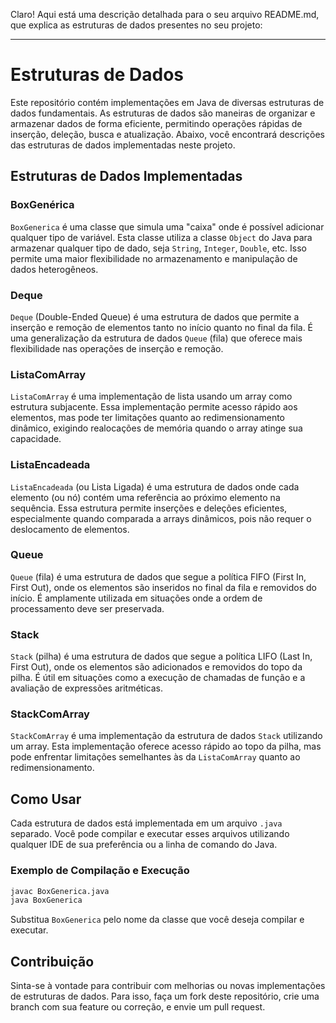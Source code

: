 Claro! Aqui está uma descrição detalhada para o seu arquivo README.md, que explica as estruturas de dados presentes no seu projeto:

---

# Estruturas de Dados

Este repositório contém implementações em Java de diversas estruturas de dados fundamentais. As estruturas de dados são maneiras de organizar e armazenar dados de forma eficiente, permitindo operações rápidas de inserção, deleção, busca e atualização. Abaixo, você encontrará descrições das estruturas de dados implementadas neste projeto.

## Estruturas de Dados Implementadas

### BoxGenérica
`BoxGenerica` é uma classe que simula uma "caixa" onde é possível adicionar qualquer tipo de variável. Esta classe utiliza a classe `Object` do Java para armazenar qualquer tipo de dado, seja `String`, `Integer`, `Double`, etc. Isso permite uma maior flexibilidade no armazenamento e manipulação de dados heterogêneos.

### Deque
`Deque` (Double-Ended Queue) é uma estrutura de dados que permite a inserção e remoção de elementos tanto no início quanto no final da fila. É uma generalização da estrutura de dados `Queue` (fila) que oferece mais flexibilidade nas operações de inserção e remoção.

### ListaComArray
`ListaComArray` é uma implementação de lista usando um array como estrutura subjacente. Essa implementação permite acesso rápido aos elementos, mas pode ter limitações quanto ao redimensionamento dinâmico, exigindo realocações de memória quando o array atinge sua capacidade.

### ListaEncadeada
`ListaEncadeada` (ou Lista Ligada) é uma estrutura de dados onde cada elemento (ou nó) contém uma referência ao próximo elemento na sequência. Essa estrutura permite inserções e deleções eficientes, especialmente quando comparada a arrays dinâmicos, pois não requer o deslocamento de elementos.

### Queue
`Queue` (fila) é uma estrutura de dados que segue a política FIFO (First In, First Out), onde os elementos são inseridos no final da fila e removidos do início. É amplamente utilizada em situações onde a ordem de processamento deve ser preservada.

### Stack
`Stack` (pilha) é uma estrutura de dados que segue a política LIFO (Last In, First Out), onde os elementos são adicionados e removidos do topo da pilha. É útil em situações como a execução de chamadas de função e a avaliação de expressões aritméticas.

### StackComArray
`StackComArray` é uma implementação da estrutura de dados `Stack` utilizando um array. Esta implementação oferece acesso rápido ao topo da pilha, mas pode enfrentar limitações semelhantes às da `ListaComArray` quanto ao redimensionamento.

## Como Usar

Cada estrutura de dados está implementada em um arquivo `.java` separado. Você pode compilar e executar esses arquivos utilizando qualquer IDE de sua preferência ou a linha de comando do Java.

### Exemplo de Compilação e Execução

```sh
javac BoxGenerica.java
java BoxGenerica
```

Substitua `BoxGenerica` pelo nome da classe que você deseja compilar e executar.

## Contribuição

Sinta-se à vontade para contribuir com melhorias ou novas implementações de estruturas de dados. Para isso, faça um fork deste repositório, crie uma branch com sua feature ou correção, e envie um pull request.
